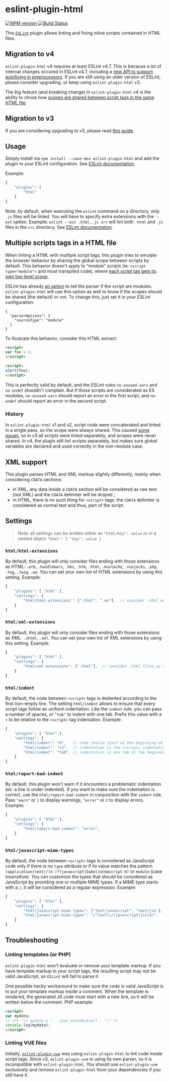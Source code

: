 eslint-plugin-html
==================

[![NPM version](https://img.shields.io/npm/v/eslint-plugin-html.svg)](https://www.npmjs.com/package/eslint-plugin-html)
[![Build Status](https://travis-ci.org/BenoitZugmeyer/eslint-plugin-html.svg?branch=master)](https://travis-ci.org/BenoitZugmeyer/eslint-plugin-html)


This [`ESLint`](http://eslint.org) plugin allows linting and fixing inline scripts contained in HTML
files.

Migration to v4
---------------

`eslint-plugin-html` v4 requires at least ESLint v4.7.  This is because a lot of internal changes
occured in ESLint v4.7, including a [new API to support autofixing in
preprocessors](https://eslint.org/docs/developer-guide/working-with-plugins#processors-in-plugins).
If you are still using an older version of ESLint, please consider upgrading, or keep using
`eslint-plugin-html` v3.

The big feature (and breaking change) in `eslint-plugin-html` v4 is the ability to chose how [scopes
are shared between script tags in the same HTML file](#multiple-scripts-tags-in-a-html-file).


Migration to v3
---------------

If you are considering upgrading to v3, please read [this guide](MIGRATION_TO_V3.md).

Usage
-----

Simply install via `npm install --save-dev eslint-plugin-html` and add the plugin to your ESLint
configuration. See
[ESLint documentation](http://eslint.org/docs/user-guide/configuring#configuring-plugins).

Example:

```javascript
{
    "plugins": [
        "html"
    ]
}
```

Note: by default, when executing the `eslint` command on a directory, only `.js` files will be
linted. You will have to specify extra extensions with the `--ext` option. Example: `eslint --ext
.html,.js src` will lint both `.html` and `.js` files in the `src` directory. See [ESLint
documentation](http://eslint.org/docs/user-guide/command-line-interface#ext).

Multiple scripts tags in a HTML file
------------------------------------

When linting a HTML with multiple script tags, this plugin tries to emulate the browser behavior by
sharing the global scope between scripts by default.  This behavior doesn't apply to "module"
scripts (ie: `<script type="module">` and most transpiled code), where [each script tag gets its own
top-level scope](http://exploringjs.com/es6/ch_modules.html#_modules).

ESLint has already [an
option](https://eslint.org/docs/user-guide/configuring#specifying-parser-options) to tell the parser
if the script are modules.  `eslint-plugin-html` will use this option as well to know if the scopes
should be shared (the default) or not.  To change this, just set it in your ESLint configuration:

```
{
  "parserOptions": {
    "sourceType": "module"
  }
}
```

To illustrate this behavior, consider this HTML extract:

```html
<script>
var foo = 1;
</script>

<script>
alert(foo);
</script>
```

This is perfectly valid by default, and the ESLint rules `no-unused-vars` and `no-undef` shouldn't
complain.  But if those scripts are considerated as ES modules, `no-unused-vars` should report an
error in the first script, and `no-undef` should report an error in the second script.

### History

In `eslint-plugin-html` v1 and v2, script code were concatenated and linted in a single pass, so
the scope were always shared.  This caused [some issues](MIGRATION_TO_V3.md), so in v3 all scripts
were linted separately, and scopes were never shared.  In v4, the plugin still lint scripts
separately, but makes sure global variables are declared and used correctly in the non-module case.


XML support
-----------

This plugin parses HTML and XML markup slightly differently, mainly when considering `CDATA`
sections:
* in XML, any data inside a `CDATA` section will be considered as raw text (not XML) and the `CDATA`
  delimiter will be droped ;
* in HTML, there is no such thing for `<script>` tags: the `CDATA` delimiter is considered as normal
  text and thus, part of the script.


Settings
--------

> Note: all settings can be written either as `"html/key": value` or in a nested object `"html": {
> "key": value }`

### `html/html-extensions`

By default, this plugin will only consider files ending with those extensions as HTML: `.erb`,
`.handlebars`, `.hbs`, `.htm`, `.html`, `.mustache`, `.nunjucks`, `.php`, `.tag`, `.twig`, `.we`.
You can set your own list of HTML extensions by using this setting. Example:

```javascript
{
    "plugins": [ "html" ],
    "settings": {
        "html/html-extensions": [".html", ".we"],  // consider .html and .we files as HTML
    }
}
```


### `html/xml-extensions`

By default, this plugin will only consider files ending with those extensions as XML: `.xhtml`,
`.xml`. You can set your own list of XML extensions by using this setting. Example:

```javascript
{
    "plugins": [ "html" ],
    "settings": {
        "html/xml-extensions": [".html"],  // consider .html files as XML
    }
}
```


### `html/indent`

By default, the code between `<script>` tags is dedented according to the first non-empty line. The
setting `html/indent` allows to ensure that every script tags follow an uniform indentation. Like
the `indent` rule, you can pass a number of spaces, or `"tab"` to indent with one tab. Prefix this
value with a `+` to be relative to the `<script>` tag indentation. Example:

```javascript
{
    "plugins": [ "html" ],
    "settings": {
        "html/indent": "0",   // code should start at the beginning of the line (no initial indentation).
        "html/indent": "+2",  // indentation is the <script> indentation plus two spaces.
        "html/indent": "tab", // indentation is one tab at the beginning of the line.
    }
}
```


### `html/report-bad-indent`

By default, this plugin won't warn if it encounters a problematic indentation (ex: a line is under
indented). If you want to make sure the indentation is correct, use the `html/report-bad-indent` in
conjunction with the `indent` rule. Pass `"warn"` or `1` to display warnings, `"error"` or `2` to
display errors. Example:

```javascript
{
    "plugins": [ "html" ],
    "settings": {
        "html/report-bad-indent": "error",
    }
}
```


### `html/javascript-mime-types`

By default, the code between `<script>` tags is considered as JavaScript code only if there is no
`type` attribute or if its value matches the pattern
`(application|text)/(x-)?(javascript|babel|ecmascript-6)` or `module` (case insensitive). You can
customize the types that should be considered as JavaScript by providing one or multiple MIME types.
If a MIME type starts with a `/`, it will be considered as a regular expression. Example:

```javascript
{
    "plugins": [ "html" ],
    "settings": {
        "html/javascript-mime-types": ["text/javascript", "text/jsx"],  // also use script tags with a "text/jsx" type attribute
        "html/javascript-mime-types": "/^text\\/(javascript|jsx)$/",    // same thing
    }
}
```

Troubleshooting
---------------

### Linting templates (or PHP)

`eslint-plugin-html` won't evaluate or remove your template markup.  If you have template markup in
your script tags, the resulting script may not be valid JavaScript, so `ESLint` will fail to parse
it.

One possible hacky workaround to make sure the code is valid JavaScript is to put your template
markup inside a comment.  When the template is rendered, the generated JS code must start with a new
line, so it will be written below the comment.  PHP example:

```html
<script>
var mydata;
// <?= "\n mydata = " . json_encode($var) . ";" ?>
console.log(mydata);
</script>
```


### Linting VUE files

Initially, [`eslint-plugin-vue`](https://github.com/vuejs/eslint-plugin-vue) was using
`eslint-plugin-html` to lint code inside script tags.  Since v3, `eslint-plugin-vue` is using its
own parser, so it is *incompatible* with `eslint-plugin-html`.  You should use `eslint-plugin-vue`
exclusively and remove `eslint-plugin-html` from your dependencies if you still have it.
